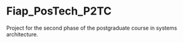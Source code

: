 # Fiap_PosTech_P2TC
Project for the second phase of the postgraduate course in systems architecture.
